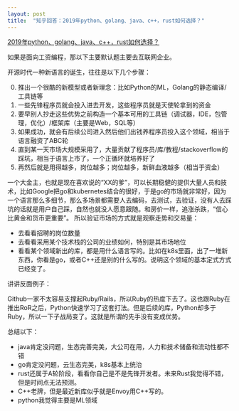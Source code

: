 ```yaml
---
layout: post
title:  "知乎回答：2019年python、golang、java、c++，rust如何选择？"
---
```


[2019年python、golang、java、c++，rust如何选择？](https://www.zhihu.com/question/311158515)

如果是面向工资编程，那以下主要默认题主要去互联网企业。

开源时代一种新语言的诞生，往往是以下几个步骤：

0. 推出一个很酷的新模型或者新理念：比如Python的ML，Golang的静态编译/工具链等
0. 一些先锋程序员就会投入进去开发，这些程序员就是天使轮拿到的资金
0. 要早别人抄走这些优势之前构造一个基本可用的工具链（调试器，IDE，包管理，优化）/框架库（主要是Web，SQL等）
0. 如果成功，就会有后续公司进入然后他们出钱养程序员投入这个领域，相当于语言融资了ABC轮
0. 直到某一天市场大规模采用了，大量贡献了程序员/库/教程/stackoverflow的踩坑，相当于语言上市了，一个正循环就培养好了
0. 再然后就是用得越多，岗位越多；岗位越多，新鲜血液越多（相当于资金）

一个大金主，也就是现在喜欢说的“XX的爹”，可以长期稳健的提供大量人员和技术，比如Google把go和kubernetes结合的很好，于是go的市场就非常好，因为一个语言那么多细节，那么多场景都需要人去编码，去测试，去验证，没有人去踩坑的话就是用户自己踩，自然也就没人愿意跟随。和房价一样，追涨杀跌，“信心比黄金和货币更重要”。
所以验证市场的方式就是观察走势和交易量：

* 去看看招聘的岗位数量
* 去看看采用某个技术栈的公司的业绩如何，特别是其市场地位
* 看看某个领域新出的库，都是用什么语言写的。比如在k8s里面，出了一堆新东西，你看是go，或者C++还是别的什么写的。说明这个领域的基本定式方式已经变了。

讲讲反面例子：

Github一家不太容易支撑起Ruby/Rails，所以Ruby的热度下去了。这也跟Ruby在推出RoR之后，Python快速学习了这套打法。但是后续的库，Python却多于Ruby，所以一下子战局变了。这就是所谓的先手没有变成优势。

总结以下：

* java肯定没问题，生态完善完美，大公司在用，人力和技术储备和流动性都不错
* go肯定没问题，云生态完美，k8s基本上统治
* rust还属于A轮阶段，看看你自己是不是先锋开发者。未来Rust我觉得不错，但是时间点无法预测。
* C++老牌，但是最近新库似乎就是Envoy用C++写的。
* python我觉得主要是ML领域
